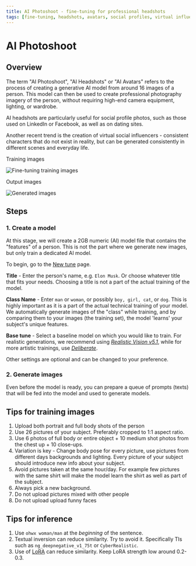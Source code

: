 ```yaml
---
title: AI Photoshoot - fine-tuning for professional headshots
tags: [fine-tuning, headshots, avatars, social profiles, virtual influencers, AI photoshoot, AI headshots, AI avatars]
---
```


# AI Photoshoot

## Overview

The term "AI Photoshoot", "AI Headshots" or "AI Avatars" refers to the process of creating a generative AI model from around 16 images of a person. This model can then be used to create professional photography imagery of the person, without requiring high-end camera equipment, lighting, or wardrobe.

AI headshots are particularly useful for social profile photos, such as those used on LinkedIn or Facebook, as well as on dating sites.

Another recent trend is the creation of virtual social influencers - consistent characters that do not exist in reality, but can be generated consistently in different scenes and everyday life.

<div style={{ display: "grid", 'grid-template-columns': '1fr 1fr', gap: '1.5rem' }}>
<div>
<figcaption>Training images</figcaption>

![Fine-tuning training images](./img/ai-photoshoot-input.png)
</div>

<div>
<figcaption>Output images</figcaption>

![Generated images](./img/ai-photoshoot-output.png)
</div>
</div>

## Steps

### 1. Create a model

At this stage, we will create a 2GB numeric (AI) model file that contains the "features" of a person. This is not the part where we generate new images, but only train a dedicated AI model.

To begin, go to the [New tune](https://www.astria.ai/tunes/new) page.

**Title** - Enter the person's name, e.g. `Elon Musk`. Or choose whatever title that fits your needs. Choosing a title is not a part of the actual training of the model.

**Class Name** - Enter `man` or `woman`, or possibly `boy, girl, cat`, or `dog`. This is highly important as it is a part of the actual technical training of your model. We automatically generate images of the "class" while training, and by comparing them to your images (the training set), the model 'learns' your subject's unique features.

**Base tune** - Select a baseline model on which you would like to train. For realistic generations, we recommend using *[Realistic Vision v5.1](https://www.astria.ai/gallery/tunes/690204/prompts)*, while for more artistic trainings, use *[Deliberate](https://www.astria.ai/gallery/tunes/538238/prompts)*.

Other settings are optional and can be changed to your preference.

### 2. Generate images

Even before the model is ready, you can prepare a queue of prompts (texts) that will be fed into the model and used to generate models.

## Tips for training images

1. Upload both portrait and full body shots of the person
2. Use 26 pictures of your subject. Preferably cropped to 1:1 aspect ratio.
3. Use 6 photos of full body or entire object + 10 medium shot photos from the chest up + 10 close-ups.
4. Variation is key - Change body pose for every picture, use pictures from different days backgrounds and lighting. Every picture of your subject should introduce new info about your subject.
5. Avoid pictures taken at the same hour/day. For example few pictures with the same shirt will make the model learn the shirt as well as part of the subject.
6. Always pick a new background.
2. Do not upload pictures mixed with other people
3. Do not upload upload funny faces

## Tips for inference

1. Use `ohwx woman/man` at the *beginning* of the sentence.
2. Textual inversion can reduce similarity. Try to avoid it. Specifically TIs such as `ng_deepnegative_v1_75t` or `CyberRealistic`.
3. Use of [LoRA](/docs/features/lora) can reduce similarity. Keep LoRA strength low around 0.2-0.3.
